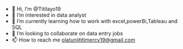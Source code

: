 - 👋 Hi, I’m @Titilayo19
- 👀 I’m interested in data analyst
- 🌱 I’m currently learning how to work with excel,powerBi,Tableau and SQL
- 💞️ I’m looking to collaborate on data entry jobs
- 📫 How to reach me olatunjititimercy19@gmail.com


<!---
Titilayo19/Titilayo19 is a ✨ special ✨ repository because its `README.md` (this file) appears on your GitHub profile.
You can click the Preview link to take a look at your changes.
--->

